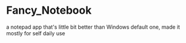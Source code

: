 # Fancy_Notebook
a notepad app that's little bit better than Windows default one, made it mostly for self daily use
